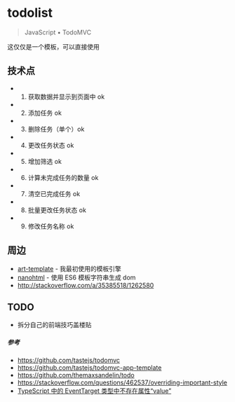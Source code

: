# todolist

> JavaScript • TodoMVC

这仅仅是一个模板，可以直接使用

## 技术点

- 1. 获取数据并显示到页面中 ok
- 2. 添加任务 ok
- 3. 删除任务（单个）ok
- 4. 更改任务状态 ok
- 5. 增加筛选 ok
- 6. 计算未完成任务的数量 ok
- 7. 清空已完成任务 ok
- 8. 批量更改任务状态 ok
- 9. 修改任务名称 ok

## 周边

- [art-template](https://github.com/aui/art-template) - 我最初使用的模板引擎
- [nanohtml](https://github.com/choojs/nanohtml) - 使用 ES6 模板字符串生成 dom
- http://stackoverflow.com/a/35385518/1262580

## TODO

- 拆分自己的前端技巧盖楼贴

##### 参考

- https://github.com/tastejs/todomvc
- https://github.com/tastejs/todomvc-app-template
- https://github.com/themaxsandelin/todo
- https://stackoverflow.com/questions/462537/overriding-important-style
- [TypeScript 中的 EventTarget 类型中不存在属性“value”](https://365airsoft.com/zh-CN/questions/1672837/typescriptzhongdeeventtargetleixingzhongbucunzaishuxing-value)
